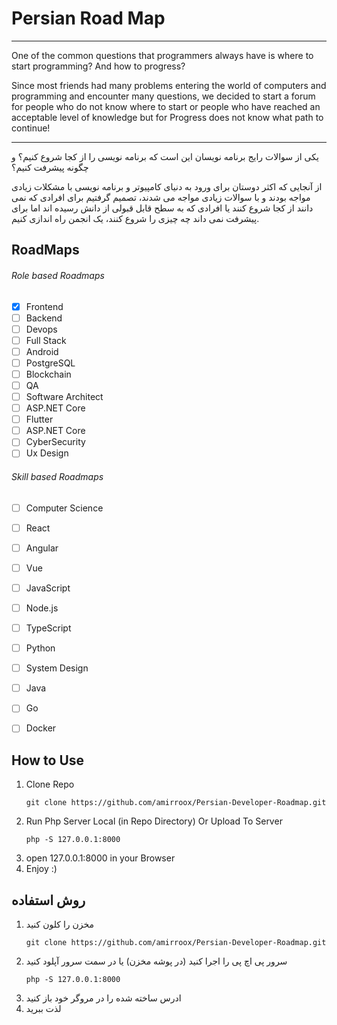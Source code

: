 # Persian Road Map
___
<p>
One of the common questions that programmers always have is where to start programming? And how to progress?
</p>
<p>
Since most friends had many problems entering the world of computers and programming and encounter many questions, we decided to start a forum for people who do not know where to start or people who have reached an acceptable level of knowledge but for Progress does not know what path to continue!
</p>

---

<p>
یکی از سوالات رایج برنامه نویسان این است که برنامه نویسی را از کجا شروع کنیم؟ و چگونه پیشرفت کنیم؟
</p>
<p>
از آنجایی که اکثر دوستان برای ورود به دنیای کامپیوتر و برنامه نویسی با مشکلات زیادی مواجه بودند و با سوالات زیادی مواجه می شدند، تصمیم گرفتیم برای افرادی که نمی دانند از کجا شروع کنند یا افرادی که به سطح قابل قبولی از دانش رسیده اند اما برای پیشرفت نمی داند چه چیزی را شروع کنند، یک انجمن راه اندازی کنیم.
</p>

## RoadMaps
###### Role based Roadmaps
- [x] Frontend
- [ ] Backend
- [ ] Devops
- [ ] Full Stack
- [ ] Android
- [ ] PostgreSQL
- [ ] Blockchain
- [ ] QA
- [ ] Software Architect
- [ ] ASP.NET Core
- [ ] Flutter
- [ ] ASP.NET Core
- [ ] CyberSecurity
- [ ] Ux Design

###### Skill based Roadmaps
- [ ] Computer Science
- [ ] React
- [ ] Angular
- [ ] Vue
- [ ] JavaScript
- [ ] Node.js
- [ ] TypeScript
- [ ] Python
- [ ] System Design
- [ ] Java
- [ ] Go
- [ ] Docker



## How to Use
1. Clone Repo
   ```
   git clone https://github.com/amirroox/Persian-Developer-Roadmap.git
   ```
2. Run Php Server Local (in Repo Directory) Or Upload To Server
    ```
    php -S 127.0.0.1:8000
    ```
3. open 127.0.0.1:8000 in your Browser
4. Enjoy :)

## روش استفاده
1. مخزن را کلون کنید
   ```
   git clone https://github.com/amirroox/Persian-Developer-Roadmap.git
   ```
2. سرور پی اچ پی را اجرا کنید (در پوشه مخزن) یا در سمت سرور آپلود کنید
    ```
    php -S 127.0.0.1:8000
    ```
3. ادرس ساخته شده را در مروگر خود باز کنید
4. لذت ببرید